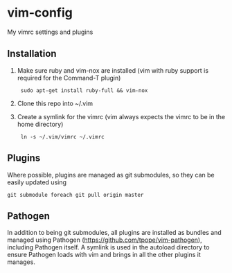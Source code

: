 # vim-config

My vimrc settings and plugins

## Installation

1. Make sure ruby and vim-nox are installed (vim with ruby support is required for the Command-T plugin)

        sudo apt-get install ruby-full && vim-nox

2. Clone this repo into ~/.vim

3. Create a symlink for the vimrc (vim always expects the vimrc to be in the home directory)

        ln -s ~/.vim/vimrc ~/.vimrc

## Plugins

Where possible, plugins are managed as git submodules, so they can be easily updated using

    git submodule foreach git pull origin master

## Pathogen

In addition to being git submodules, all plugins are installed as bundles and managed using Pathogen (https://github.com/tpope/vim-pathogen), including Pathogen itself. A symlink is used in the autoload directory to ensure Pathogen loads with vim and brings in all the other plugins it manages.
